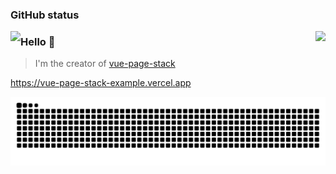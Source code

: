 ### GitHub status

<img align="left" src="https://github-readme-stats.vercel.app/api/top-langs/?username=hezhongfeng&layout=compact&show_icons=truee&include_all_commits=true" />

<img align="right" src="https://github-readme-stats.vercel.app/api?username=hezhongfeng&show_icons=true&hide_title=true&theme=default" />

### Hello 👏

> I'm the creator of [vue-page-stack](https://github.com/hezhongfeng/vue-page-stack)

<https://vue-page-stack-example.vercel.app>

![](https://raw.githubusercontent.com/hezhongfeng/hezhongfeng/output/github-snake.svg)
